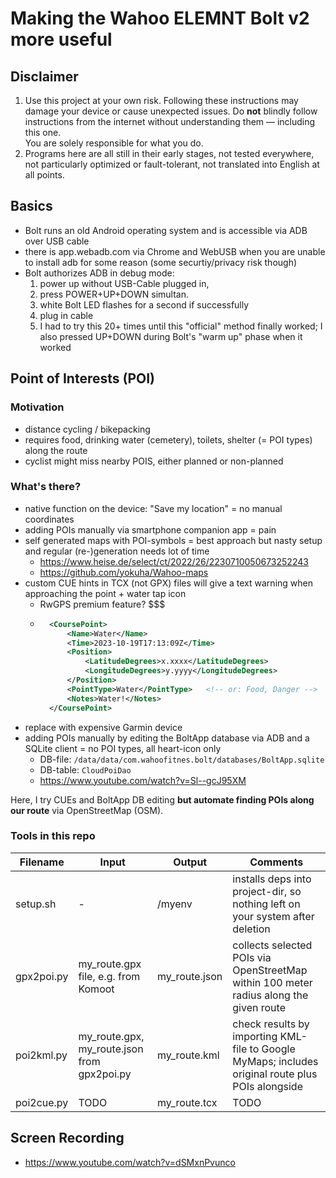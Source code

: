 # Making the Wahoo ELEMNT Bolt v2 more useful


## Disclaimer

1. Use this project at your own risk.
	Following these instructions may damage your device or cause unexpected issues.
	Do **not** blindly follow instructions from the internet without understanding them — including this one.  
	You are solely responsible for what you do.
2. Programs here are all still in their early stages, 
	not tested everywhere, not particularly optimized or fault-tolerant, 
	not translated into English at all points.


## Basics

- Bolt runs an old Android operating system and is accessible via ADB over USB cable
- there is app.webadb.com via Chrome and WebUSB when you are unable to install adb for some reason (some securtiy/privacy risk though)
- Bolt authorizes ADB in debug mode:
	1. power up without USB-Cable plugged in, 
	2. press POWER+UP+DOWN simultan.
	3. white Bolt LED flashes for a second if successfully
	4. plug in cable
	5. I had to try this 20+ times until this "official" method finally worked; 
		I also pressed UP+DOWN during Bolt's "warm up" phase when it worked



## Point of Interests (POI)

### Motivation

- distance cycling / bikepacking
- requires food, drinking water (cemetery), toilets, shelter (= POI types) along the route
- cyclist might miss nearby POIS, either planned or non-planned


### What's there?

- native function on the device: "Save my location" = no manual coordinates
- adding POIs manually via smartphone companion app = pain
- self generated maps with POI-symbols = best approach but nasty setup and regular (re-)generation needs lot of time
	- https://www.heise.de/select/ct/2022/26/2230710050673252243
	- https://github.com/yokuha/Wahoo-maps
- custom CUE hints in TCX (not GPX) files will give a text warning when approaching the point + water tap icon
	- RwGPS premium feature? $$$
	- ```xml
		<CoursePoint> 
			<Name>Water</Name> 
			<Time>2023-10-19T17:13:09Z</Time> 
			<Position> 
				<LatitudeDegrees>x.xxxx</LatitudeDegrees> 
				<LongitudeDegrees>y.yyyy</LongitudeDegrees> 
			</Position> 
			<PointType>Water</PointType>   <!-- or: Food, Danger -->
			<Notes>Water!</Notes> 
		</CoursePoint>
		```
- replace with expensive Garmin device
- adding POIs manually by editing the BoltApp database via ADB and a SQLite client = no POI types, all heart-icon only
	- DB-file: `/data/data/com.wahoofitnes.bolt/databases/BoltApp.sqlite`
	- DB-table: `CloudPoiDao`
	- https://www.youtube.com/watch?v=Sl--gcJ95XM


Here, I try CUEs and BoltApp DB editing **but automate finding POIs along our route** via OpenStreetMap (OSM).
  
  


### Tools in this repo

| Filename     | Input                                             | Output             | Comments
|--------------|---------------------------------------------------|--------------------|-------------------------------------
| setup.sh     | -                                                 | /myenv             | installs deps into project-dir, so nothing left on your system after deletion
| gpx2poi.py   | my\_route.gpx file, e.g. from Komoot              | my\_route.json     | collects selected POIs via OpenStreetMap within 100 meter radius along the given route
| poi2kml.py   | my\_route.gpx,<br>my\_route.json from gpx2poi.py  | my\_route.kml      | check results by importing KML-file to Google MyMaps; includes original route plus POIs alongside
| poi2cue.py   | TODO                                              | my\_route.tcx      | TODO

  
  


## Screen Recording

- https://www.youtube.com/watch?v=dSMxnPvunco



